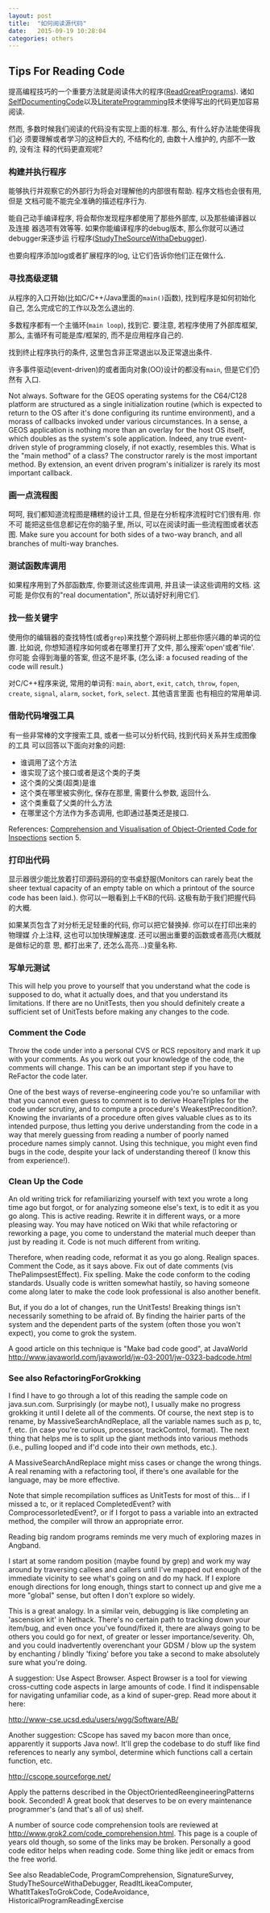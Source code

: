 ```yaml
---
layout: post
title:  "如何阅读源代码"
date:   2015-09-19 10:28:04
categories: others
---
```


## Tips For Reading Code

提高编程技巧的一个重要方法就是阅读伟大的程序([ReadGreatPrograms]). 诸如
[SelfDocumentingCode]以及[LiterateProgramming]技术使得写出的代码更加容易阅读.

然而, 多数时候我们阅读的代码没有实现上面的标准. 那么, 有什么好办法能使得我们必
须要理解或者学习的这种巨大的, 不结构化的, 由数十人维护的, 内部不一致的, 没有注
释的代码更直观呢?

### 构建并执行程序

能够执行并观察它的外部行为将会对理解他的内部很有帮助. 程序文档也会很有用, 但是
文档可能不能完全准确的描述程序行为.

能自己动手编译程序, 将会帮你发现程序都使用了那些外部库, 以及那些编译器以及连接
器选项有效等等. 如果你能编译程序的debug版本, 那么你就可以通过debugger来逐步运
行程序([StudyTheSourceWithaDebugger]).

也要向程序添加log或者扩展程序的log, 让它们告诉你他们正在做什么.

### 寻找高级逻辑

从程序的入口开始(比如C/C++/Java里面的`main()`函数), 找到程序是如何初始化自己,
怎么完成它的工作以及怎么退出的.

多数程序都有一个主循环(`main loop`), 找到它. 要注意, 若程序使用了外部库框架,
那么, 主循环有可能是库/框架的, 而不是应用程序自己的.

找到终止程序执行的条件, 这里包含非正常退出以及正常退出条件.

许多事件驱动(event-driven)的或者面向对象(OO)设计的都没有`main`, 但是它们仍然有
入口.

Not always. Software for the GEOS operating systems for the C64/C128 platform
are structured as a single initialization routine (which is expected to return
to the OS after it's done configuring its runtime environment), and a morass
of callbacks invoked under various circumstances. In a sense, a GEOS
application is nothing more than an overlay for the host OS itself, which
doubles as the system's sole application. Indeed, any true event-driven style
of programming closely, if not exactly, resembles this. What is the
"main method" of a class? The constructor rarely is the most important method.
By extension, an event driven program's initializer is rarely its most
important callback.

### 画一点流程图

呵呵, 我们都知道流程图是糟糕的设计工具, 但是在分析程序流程时它们很有用. 你不可
能把这些信息都记在你的脑子里, 所以, 可以在阅读时画一些流程图或者状态图. Make
sure you account for both sides of a two-way branch, and all branches of
multi-way branches.

### 测试函数库调用

如果程序用到了外部函数库, 你要测试这些库调用, 并且读一读这些调用的文档. 这可能
是你仅有的"real documentation", 所以请好好利用它们.

### 找一些关键字

使用你的编辑器的查找特性(或者`grep`)来找整个源码树上那些你感兴趣的单词的位置.
比如说, 你想知道程序如何或者在哪里打开了文件, 那么搜索'open'或者'file'. 你可能
会得到海量的答案, 但这不是坏事, (怎么译: a focused reading of the code will
result.)

对C/C++程序来说, 常用的单词有: `main`, `abort`, `exit`, `catch`, `throw`,
`fopen`, `create`, `signal`, `alarm`, `socket`, `fork`, `select`. 其他语言里面
也有相应的常用单词.

### 借助代码增强工具

有一些非常棒的文字搜索工具, 或者一些可以分析代码, 找到代码关系并生成图像的工具
可以回答以下面向对象的问题:

* 谁调用了这个方法
* 谁实现了这个接口或者是这个类的子类
* 这个类的父类(超类)是谁
* 这个类在哪里被实例化, 保存在那里, 需要什么参数, 返回什么.
* 这个类重载了父类的什么方法
* 在哪里这个方法作为多态调用, 也即通过基类还是接口.

References: [Comprehension and Visualisation of Object-Oriented Code for
Inspections][ref1] section 5.

### 打印出代码

显示器很少能比放着打印源码源码的空书桌舒服(Monitors can rarely beat the sheer
textual capacity of an empty table on which a printout of the source code has
been laid.). 你可以一眼看到上千KB的代码. 这极有助于我们把握代码的大概.

如果某页包含了对分析无足轻重的代码, 你可以把它替换掉. 你可以在打印出来的物理媒
介上注释, 这也可以加快理解速度. 还可以圈出重要的函数或者高亮(大概就是做标记的意
思, 都打出来了, 还怎么高亮...)变量名称.

### 写单元测试

This will help you prove to yourself that you understand what the code is supposed to do, what it actually does, and that you understand its limitations.
If there are no UnitTests, then you should definitely create a sufficient set of UnitTests before making any changes to the code.

### Comment the Code

Throw the code under into a personal CVS or RCS repository and mark it up with your comments. As you work out your knowledge of the code, the comments will change. This can be an important step if you have to ReFactor the code later.

One of the best ways of reverse-engineering code you're so unfamiliar with that you cannot even guess to comment is to derive HoareTriples for the code under scrutiny, and to compute a procedure's WeakestPrecondition?. Knowing the invariants of a procedure often gives valuable clues as to its intended purpose, thus letting you derive understanding from the code in a way that merely guessing from reading a number of poorly named procedure names simply cannot. Using this technique, you might even find bugs in the code, despite your lack of understanding thereof (I know this from experience!).

### Clean Up the Code

An old writing trick for refamiliarizing yourself with text you wrote a long time ago but forgot, or for analyzing someone else's text, is to edit it as you go along. This is active reading. Rewrite it in different ways, or a more pleasing way. You may have noticed on Wiki that while refactoring or reworking a page, you come to understand the material much deeper than just by reading it. Code is not much different from writing.

Therefore, when reading code, reformat it as you go along. Realign spaces. Comment the Code, as it says above. Fix out of date comments (vis ThePalimpsestEffect). Fix spelling. Make the code conform to the coding standards. Usually code is written somewhat hastily, so having someone come along later to make the code look professional is also another benefit.

But, if you do a lot of changes, run the UnitTests! Breaking things isn't necessarily something to be afraid of. By finding the hairier parts of the system and the dependent parts of the system (often those you won't expect), you come to grok the system.

A good article on this technique is "Make bad code good", at JavaWorld http://www.javaworld.com/javaworld/jw-03-2001/jw-0323-badcode.html

### See also RefactoringForGrokking

I find I have to go through a lot of this reading the sample code on java.sun.com. Surprisingly (or maybe not), I usually make no progress grokking it until I delete all of the comments. Of course, the next step is to rename, by MassiveSearchAndReplace, all the variable names such as p, tc, f, etc. (in case you're curious, processor, trackControl, format). The next thing that helps me is to split up the giant methods into various methods (i.e., pulling looped and if'd code into their own methods, etc.).

A MassiveSearchAndReplace might miss cases or change the wrong things. A real renaming with a refactoring tool, if there's one available for the language, may be more effective.

Note that simple recompilation suffices as UnitTests for most of this... if I missed a tc, or it replaced CompletedEvent? with ComprocessorletedEvent?, or if I forgot to pass a variable into an extracted method, the compiler will throw an appropriate error.

Reading big random programs reminds me very much of exploring mazes in Angband.

I start at some random position (maybe found by grep) and work my way around by traversing callees and callers until I've mapped out enough of the immediate vicinity to see what's going on and do my hack. If I explore enough directions for long enough, things start to connect up and give me a more "global" sense, but often I don't explore so widely.

This is a great analogy. In a similar vein, debugging is like completing an 'ascension kit' in Nethack. There's no certain path to tracking down your item/bug, and even once you've found/fixed it, there are always going to be others you could go for next, of greater or lesser importance/severity. Oh, and you could inadvertently overenchant your GDSM / blow up the system by enchanting / blindly 'fixing' before you take a second to make absolutely sure what you're doing.

A suggestion: Use Aspect Browser. Aspect Browser is a tool for viewing cross-cutting code aspects in large amounts of code. I find it indispensable for navigating unfamiliar code, as a kind of super-grep. Read more about it here:

http://www-cse.ucsd.edu/users/wgg/Software/AB/

Another suggestion: CScope has saved my bacon more than once, apparently it supports Java now!. It'll grep the codebase to do stuff like find references to nearly any symbol, determine which functions call a certain function, etc.

http://cscope.sourceforge.net/

Apply the patterns described in the ObjectOrientedReengineeringPatterns book. Seconded! A great book that deserves to be on every maintenance programmer's (and that's all of us) shelf.

A number of source code comprehension tools are reviewed at http://www.grok2.com/code_comprehension.html. This page is a couple of years old though, so some of the links may be broken. Personally a good code editor helps when reading code. Some thing like jedit or emacs from the free world.

See also ReadableCode, ProgramComprehension, SignatureSurvey, StudyTheSourceWithaDebugger, ReadItLikeaComputer, WhatItTakesToGrokCode, CodeAvoidance, HistoricalProgramReadingExercise

[ReadGreatPrograms]: http://c2.com/cgi/wiki?ReadGreatPrograms
[SelfDocumentingCode]: http://c2.com/cgi/wiki?SelfDocumentingCode
[LiterateProgramming]: http://c2.com/cgi/wiki?LiterateProgramming
[StudyTheSourceWithaDebugger]: http://c2.com/cgi/wiki?StudyTheSourceWithaDebugger
[ref1]: http://www.cis.strath.ac.uk/research/efocs/abstracts.html#EFoCS-33-98
